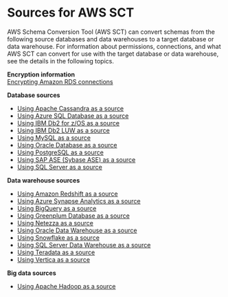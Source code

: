 # Sources for AWS SCT<a name="CHAP_Source"></a>

AWS Schema Conversion Tool \(AWS SCT\) can convert schemas from the following source databases and data warehouses to a target database or data warehouse\. For information about permissions, connections, and what AWS SCT can convert for use with the target database or data warehouse, see the details in the following topics\.

**Encryption information**  
[Encrypting Amazon RDS connections](CHAP_Source.Encrypt.RDS.md)

**Database sources**
+ [Using Apache Cassandra as a source](CHAP_Source.Cassandra.md)
+ [Using Azure SQL Database as a source](CHAP_Source.AzureSQL.md)
+ [Using IBM Db2 for z/OS as a source](CHAP_Source.DB2zOS.md)
+ [Using IBM Db2 LUW as a source](CHAP_Source.DB2LUW.md)
+ [Using MySQL as a source](CHAP_Source.MySQL.md)
+ [Using Oracle Database as a source](CHAP_Source.Oracle.md)
+ [Using PostgreSQL as a source](CHAP_Source.PostgreSQL.md)
+ [Using SAP ASE \(Sybase ASE\) as a source](CHAP_Source.SAP.md)
+ [Using SQL Server as a source](CHAP_Source.SQLServer.md)

**Data warehouse sources**
+ [Using Amazon Redshift as a source](CHAP_Source.Redshift.md)
+ [Using Azure Synapse Analytics as a source](CHAP_Source.AzureSynapse.md)
+ [Using BigQuery as a source](CHAP_Source.BigQuery.md)
+ [Using Greenplum Database as a source](CHAP_Source.Greenplum.md)
+ [Using Netezza as a source](CHAP_Source.Netezza.md)
+ [Using Oracle Data Warehouse as a source](CHAP_Source.OracleDW.md)
+ [Using Snowflake as a source](CHAP_Source.Snowflake.md)
+ [Using SQL Server Data Warehouse as a source](CHAP_Source.SQLServerDW.md)
+ [Using Teradata as a source](CHAP_Source.Teradata.md)
+ [Using Vertica as a source](CHAP_Source.Vertica.md)

**Big data sources**
+ [Using Apache Hadoop as a source](CHAP_Source.Hadoop.md)